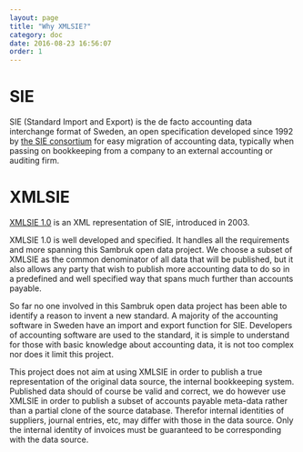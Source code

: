 ```yaml
---
layout: page
title: "Why XMLSIE?"
category: doc
date: 2016-08-23 16:56:07
order: 1
---
```

# SIE

SIE (Standard Import and Export) is the de facto accounting data interchange format of Sweden, an open specification
developed since 1992 by [the SIE consortium](http://sie.se) for easy migration of accounting data, typically when
passing on bookkeeping from a company to an external accounting or auditing firm.

# XMLSIE

[XMLSIE 1.0](http://www.sie.se/?page_id=24) is an XML representation of SIE, introduced in 2003.

XMLSIE 1.0 is well developed and specified. It handles all the requirements and more spanning this Sambruk open data
project. We choose a subset of XMLSIE as the common denominator of all data that will be published, but it also allows
any party that wish to publish more accounting data to do so in a predefined and well specified way that spans much
further than accounts payable.

So far no one involved in this Sambruk open data project has been able to identify a reason to invent a new standard.
A majority of the accounting software in Sweden have an import and export function for SIE. Developers of accounting
software are used to the standard, it is simple to understand for those with basic knowledge about accounting data,
it is not too complex nor does it limit this project.

This project does not aim at using XMLSIE in order to publish a true representation of the original data source,
the internal bookkeeping system. Published data should of course be valid and correct, we do however use XMLSIE
in order to publish a subset of accounts payable meta-data rather than a partial clone of the source database.
Therefor internal identities of suppliers, journal entries, etc, may differ with those in the data source.
Only the internal identity of invoices must be guaranteed to be corresponding with the data source.

